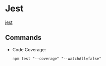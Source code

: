 # Jest

[jest](https://jestjs.io/)

## Commands

- Code Coverage:

  `npm test "--coverage" "--watchAll=false"`
